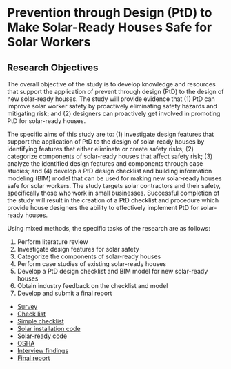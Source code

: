 # Prevention through Design (PtD) to Make Solar-Ready Houses Safe for Solar Workers


## Research Objectives

The overall objective of the study is to develop knowledge and resources that support the application of prevent through design (PtD) to the design of new solar-ready houses. The study will provide evidence that (1) PtD can improve solar worker safety by proactively eliminating safety hazards and mitigating risk; and (2) designers can proactively get involved in promoting PtD for solar-ready houses.

The specific aims of this study are to: (1) investigate design features that support the application of PtD to the design of solar-ready houses by identifying features that either eliminate or create safety risks; (2) categorize components of solar-ready houses that affect safety risk; (3) analyze the identified design features and components through case studies; and (4) develop a PtD design checklist and building information modeling (BIM) model that can be used for making new solar-ready houses safe for solar workers. The study targets solar contractors and their safety, specifically those who work in small businesses. Successful completion of the study will result in the creation of a PtD checklist and procedure which provide house designers the ability to effectively implement PtD for solar-ready houses.

Using mixed methods, the specific tasks of the research are as follows:

1. Perform literature review
2. Investigate design features for solar safety
3. Categorize the components of solar-ready houses
4. Perform case studies of existing solar-ready houses
5. Develop a PtD design checklist and BIM model for new solar-ready houses
6. Obtain industry feedback on the checklist and model
7. Develop and submit a final report


* [Survey](https://github.com/reconjohn/PtD/blob/master/docs/survey/survey.md)
* [Check list](https://github.com/reconjohn/PtD/blob/master/docs/report/checklist.md)
* [Simple checklist](https://github.com/reconjohn/PtD/blob/master/docs/report/checklist_sim.md)
* [Solar installation code](https://github.com/reconjohn/PtD/blob/master/docs/code_review.md)
* [Solar-ready code](https://github.com/reconjohn/PtD/blob/master/docs/energy_code.md)
* [OSHA](https://github.com/reconjohn/PtD/blob/master/docs/osha.md)
* [Interview findings](https://github.com/reconjohn/PtD/blob/master/docs/solar_ready.md)
* [Final report](https://github.com/reconjohn/PtD/blob/master/docs/report/reportA.md)


